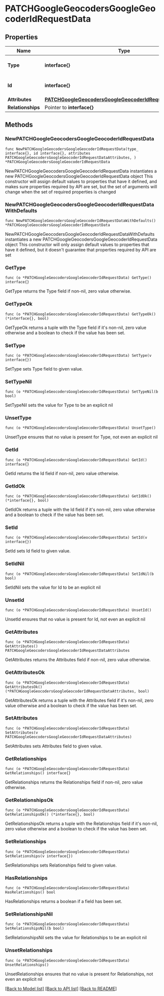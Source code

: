 # PATCHGoogleGeocodersGoogleGeocoderIdRequestData

## Properties

Name | Type | Description | Notes
------------ | ------------- | ------------- | -------------
**Type** | **interface{}** | The resource&#39;s type | 
**Id** | **interface{}** | The resource&#39;s id | 
**Attributes** | [**PATCHGoogleGeocodersGoogleGeocoderIdRequestDataAttributes**](PATCHGoogleGeocodersGoogleGeocoderIdRequestDataAttributes.md) |  | 
**Relationships** | Pointer to **interface{}** |  | [optional] 

## Methods

### NewPATCHGoogleGeocodersGoogleGeocoderIdRequestData

`func NewPATCHGoogleGeocodersGoogleGeocoderIdRequestData(type_ interface{}, id interface{}, attributes PATCHGoogleGeocodersGoogleGeocoderIdRequestDataAttributes, ) *PATCHGoogleGeocodersGoogleGeocoderIdRequestData`

NewPATCHGoogleGeocodersGoogleGeocoderIdRequestData instantiates a new PATCHGoogleGeocodersGoogleGeocoderIdRequestData object
This constructor will assign default values to properties that have it defined,
and makes sure properties required by API are set, but the set of arguments
will change when the set of required properties is changed

### NewPATCHGoogleGeocodersGoogleGeocoderIdRequestDataWithDefaults

`func NewPATCHGoogleGeocodersGoogleGeocoderIdRequestDataWithDefaults() *PATCHGoogleGeocodersGoogleGeocoderIdRequestData`

NewPATCHGoogleGeocodersGoogleGeocoderIdRequestDataWithDefaults instantiates a new PATCHGoogleGeocodersGoogleGeocoderIdRequestData object
This constructor will only assign default values to properties that have it defined,
but it doesn't guarantee that properties required by API are set

### GetType

`func (o *PATCHGoogleGeocodersGoogleGeocoderIdRequestData) GetType() interface{}`

GetType returns the Type field if non-nil, zero value otherwise.

### GetTypeOk

`func (o *PATCHGoogleGeocodersGoogleGeocoderIdRequestData) GetTypeOk() (*interface{}, bool)`

GetTypeOk returns a tuple with the Type field if it's non-nil, zero value otherwise
and a boolean to check if the value has been set.

### SetType

`func (o *PATCHGoogleGeocodersGoogleGeocoderIdRequestData) SetType(v interface{})`

SetType sets Type field to given value.


### SetTypeNil

`func (o *PATCHGoogleGeocodersGoogleGeocoderIdRequestData) SetTypeNil(b bool)`

 SetTypeNil sets the value for Type to be an explicit nil

### UnsetType
`func (o *PATCHGoogleGeocodersGoogleGeocoderIdRequestData) UnsetType()`

UnsetType ensures that no value is present for Type, not even an explicit nil
### GetId

`func (o *PATCHGoogleGeocodersGoogleGeocoderIdRequestData) GetId() interface{}`

GetId returns the Id field if non-nil, zero value otherwise.

### GetIdOk

`func (o *PATCHGoogleGeocodersGoogleGeocoderIdRequestData) GetIdOk() (*interface{}, bool)`

GetIdOk returns a tuple with the Id field if it's non-nil, zero value otherwise
and a boolean to check if the value has been set.

### SetId

`func (o *PATCHGoogleGeocodersGoogleGeocoderIdRequestData) SetId(v interface{})`

SetId sets Id field to given value.


### SetIdNil

`func (o *PATCHGoogleGeocodersGoogleGeocoderIdRequestData) SetIdNil(b bool)`

 SetIdNil sets the value for Id to be an explicit nil

### UnsetId
`func (o *PATCHGoogleGeocodersGoogleGeocoderIdRequestData) UnsetId()`

UnsetId ensures that no value is present for Id, not even an explicit nil
### GetAttributes

`func (o *PATCHGoogleGeocodersGoogleGeocoderIdRequestData) GetAttributes() PATCHGoogleGeocodersGoogleGeocoderIdRequestDataAttributes`

GetAttributes returns the Attributes field if non-nil, zero value otherwise.

### GetAttributesOk

`func (o *PATCHGoogleGeocodersGoogleGeocoderIdRequestData) GetAttributesOk() (*PATCHGoogleGeocodersGoogleGeocoderIdRequestDataAttributes, bool)`

GetAttributesOk returns a tuple with the Attributes field if it's non-nil, zero value otherwise
and a boolean to check if the value has been set.

### SetAttributes

`func (o *PATCHGoogleGeocodersGoogleGeocoderIdRequestData) SetAttributes(v PATCHGoogleGeocodersGoogleGeocoderIdRequestDataAttributes)`

SetAttributes sets Attributes field to given value.


### GetRelationships

`func (o *PATCHGoogleGeocodersGoogleGeocoderIdRequestData) GetRelationships() interface{}`

GetRelationships returns the Relationships field if non-nil, zero value otherwise.

### GetRelationshipsOk

`func (o *PATCHGoogleGeocodersGoogleGeocoderIdRequestData) GetRelationshipsOk() (*interface{}, bool)`

GetRelationshipsOk returns a tuple with the Relationships field if it's non-nil, zero value otherwise
and a boolean to check if the value has been set.

### SetRelationships

`func (o *PATCHGoogleGeocodersGoogleGeocoderIdRequestData) SetRelationships(v interface{})`

SetRelationships sets Relationships field to given value.

### HasRelationships

`func (o *PATCHGoogleGeocodersGoogleGeocoderIdRequestData) HasRelationships() bool`

HasRelationships returns a boolean if a field has been set.

### SetRelationshipsNil

`func (o *PATCHGoogleGeocodersGoogleGeocoderIdRequestData) SetRelationshipsNil(b bool)`

 SetRelationshipsNil sets the value for Relationships to be an explicit nil

### UnsetRelationships
`func (o *PATCHGoogleGeocodersGoogleGeocoderIdRequestData) UnsetRelationships()`

UnsetRelationships ensures that no value is present for Relationships, not even an explicit nil

[[Back to Model list]](../README.md#documentation-for-models) [[Back to API list]](../README.md#documentation-for-api-endpoints) [[Back to README]](../README.md)


